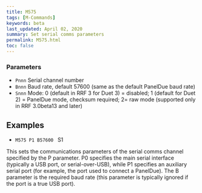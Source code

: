 ```yaml
---
title: M575
tags: [M-Commands] 
keywords: beta 
last_updated: April 02, 2020 
summary: Set serial comms parameters 
permalink: M575.html
toc: false 
---
```



### Parameters

* `Pnnn` Serial channel number
* `Bnnn` Baud rate, default 57600 (same as the default PanelDue baud rate)
* `Snnn` Mode: 0 (default in RRF 3 for Duet 3) = disabled; 1 (default for Duet 2) = PanelDue mode, checksum required; 2= raw mode (supported only in RRF 3.0beta13 and later)

## Examples

* ` M575 P1 B57600  ` S1

This sets the communications parameters of the serial comms channel specified by the P parameter. P0 specifies the main serial interface (typically a USB port, or serial-over-USB), while P1 specifies an auxiliary serial port (for example, the port used to connect a PanelDue). The B parameter is the required baud rate (this parameter is typically ignored if the port is a true USB port).

